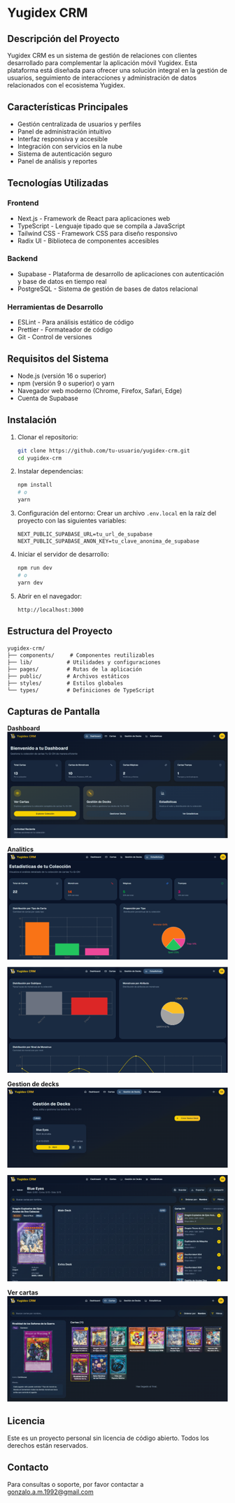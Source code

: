 # Yugidex CRM

## Descripción del Proyecto
Yugidex CRM es un sistema de gestión de relaciones con clientes desarrollado para complementar la aplicación móvil Yugidex. Esta plataforma está diseñada para ofrecer una solución integral en la gestión de usuarios, seguimiento de interacciones y administración de datos relacionados con el ecosistema Yugidex.

## Características Principales

- Gestión centralizada de usuarios y perfiles
- Panel de administración intuitivo
- Interfaz responsiva y accesible
- Integración con servicios en la nube
- Sistema de autenticación seguro
- Panel de análisis y reportes

## Tecnologías Utilizadas

### Frontend
- Next.js - Framework de React para aplicaciones web
- TypeScript - Lenguaje tipado que se compila a JavaScript
- Tailwind CSS - Framework CSS para diseño responsivo
- Radix UI - Biblioteca de componentes accesibles

### Backend
- Supabase - Plataforma de desarrollo de aplicaciones con autenticación y base de datos en tiempo real
- PostgreSQL - Sistema de gestión de bases de datos relacional

### Herramientas de Desarrollo
- ESLint - Para análisis estático de código
- Prettier - Formateador de código
- Git - Control de versiones

## Requisitos del Sistema

- Node.js (versión 16 o superior)
- npm (versión 9 o superior) o yarn
- Navegador web moderno (Chrome, Firefox, Safari, Edge)
- Cuenta de Supabase

## Instalación

1. Clonar el repositorio:
   ```bash
   git clone https://github.com/tu-usuario/yugidex-crm.git
   cd yugidex-crm
   ```

2. Instalar dependencias:
   ```bash
   npm install
   # o
   yarn
   ```

3. Configuración del entorno:
   Crear un archivo `.env.local` en la raíz del proyecto con las siguientes variables:
   ```
   NEXT_PUBLIC_SUPABASE_URL=tu_url_de_supabase
   NEXT_PUBLIC_SUPABASE_ANON_KEY=tu_clave_anonima_de_supabase
   ```

4. Iniciar el servidor de desarrollo:
   ```bash
   npm run dev
   # o
   yarn dev
   ```

5. Abrir en el navegador:
   ```
   http://localhost:3000
   ```

## Estructura del Proyecto

```
yugidex-crm/
├── components/     # Componentes reutilizables
├── lib/           # Utilidades y configuraciones
├── pages/         # Rutas de la aplicación
├── public/        # Archivos estáticos
├── styles/        # Estilos globales
└── types/         # Definiciones de TypeScript
```

## Capturas de Pantalla

**Dashboard**
![\[Incluir capturas de pantalla relevantes de la aplicación\]](https://github.com/GAM-Sama/Yugidex-CRM/blob/main/public/images/dashboard.PNG)

**Analitics**
![\[Incluir capturas de pantalla relevantes de la aplicación\]](https://github.com/GAM-Sama/Yugidex-CRM/blob/main/public/images/analitics.PNG)

![\[Incluir capturas de pantalla relevantes de la aplicación\]](https://github.com/GAM-Sama/Yugidex-CRM/blob/main/public/images/analitics-2.PNG)

**Gestion de decks**
![\[Incluir capturas de pantalla relevantes de la aplicación\]](https://github.com/GAM-Sama/Yugidex-CRM/blob/main/public/images/gestion-deck-1.PNG)

![\[Incluir capturas de pantalla relevantes de la aplicación\]](https://github.com/GAM-Sama/Yugidex-CRM/blob/main/public/images/gestion-deck-2.PNG)

**Ver cartas**
![\[Incluir capturas de pantalla relevantes de la aplicación\]](https://github.com/GAM-Sama/Yugidex-CRM/blob/main/public/images/ver-cartas.PNG)

## Licencia

Este es un proyecto personal sin licencia de código abierto. Todos los derechos están reservados.

## Contacto

Para consultas o soporte, por favor contactar a [gonzalo.a.m.1992@gmail.com](mailto:gonzalo.a.m.1992@gmail.com)
